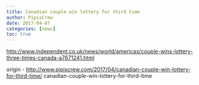 ```yaml
---
title: Canadian couple win lottery for third time
author: PipisCrew
date: 2017-04-07
categories: [news]
toc: true
---
```


http://www.independent.co.uk/news/world/americas/couple-wins-lottery-three-times-canada-a7671241.html

origin - http://www.pipiscrew.com/2017/04/canadian-couple-win-lottery-for-third-time/ canadian-couple-win-lottery-for-third-time